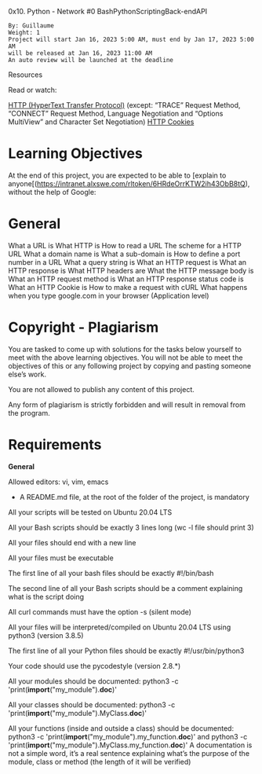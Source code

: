 0x10. Python - Network #0
BashPythonScriptingBack-endAPI

    By: Guillaume
    Weight: 1
    Project will start Jan 16, 2023 5:00 AM, must end by Jan 17, 2023 5:00 AM
    will be released at Jan 16, 2023 11:00 AM
    An auto review will be launched at the deadline

Resources

Read or watch:

   [HTTP (HyperText Transfer Protocol)](https://intranet.alxswe.com/rltoken/rAon_EpQ6PGl8N0plySn4A) (except: “TRACE” Request Method, “CONNECT” Request Method, Language Negotiation and “Options MultiView” and Character Set Negotiation)
   [HTTP Cookies](https://intranet.alxswe.com/rltoken/MhVCl_0oviQldWPn5oX-NQ)

# Learning Objectives

At the end of this project, you are expected to be able to [explain to anyone[(https://intranet.alxswe.com/rltoken/6HRdeOrrKTW2ih43ObB8tQ), without the help of Google:
# General

   What a URL is
   What HTTP is
   How to read a URL
   The scheme for a HTTP URL
   What a domain name is
   What a sub-domain is
   How to define a port number in a URL
   What a query string is
   What an HTTP request is
   What an HTTP response is
   What HTTP headers are
   What the HTTP message body is
   What an HTTP request method is
   What an HTTP response status code is
   What an HTTP Cookie is
   How to make a request with cURL
   What happens when you type google.com in your browser (Application level)

# Copyright - Plagiarism

  You are tasked to come up with solutions for the tasks below yourself to meet with the above learning objectives.
  You will not be able to meet the objectives of this or any following project by copying and pasting someone else’s work.
    
  You are not allowed to publish any content of this project.
  
  Any form of plagiarism is strictly forbidden and will result in removal from the program.

# Requirements
**General**

   Allowed editors: vi, vim, emacs
    
   - A README.md file, at the root of the folder of the project, is mandatory
    
   All your scripts will be tested on Ubuntu 20.04 LTS
    
   All your Bash scripts should be exactly 3 lines long (wc -l file should print 3)
    
   All your files should end with a new line
    
   All your files must be executable
    
   The first line of all your bash files should be exactly #!/bin/bash
   
   The second line of all your Bash scripts should be a comment explaining what is the script doing
   
   All curl commands must have the option -s (silent mode)
   
   All your files will be interpreted/compiled on Ubuntu 20.04 LTS using python3 (version 3.8.5)
   
   The first line of all your Python files should be exactly #!/usr/bin/python3
   
   Your code should use the pycodestyle (version 2.8.*)
   
   All your modules should be documented: python3 -c 'print(__import__("my_module").__doc__)'
   
   All your classes should be documented: python3 -c 'print(__import__("my_module").MyClass.__doc__)'
   
   All your functions (inside and outside a class) should be documented: python3 -c 'print(__import__("my_module").my_function.__doc__)' and python3 -c 'print(__import__("my_module").MyClass.my_function.__doc__)'
   A documentation is not a simple word, it’s a real sentence explaining what’s the purpose of the module, class or method (the length of it will be verified)

